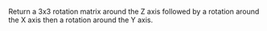 Return a 3x3 rotation matrix around the Z axis followed by a rotation around the X axis then a rotation around the Y axis.